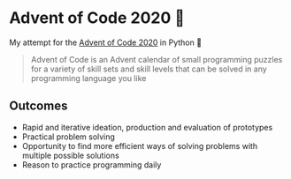 # Advent of Code 2020 🎄

My attempt for the [Advent of Code 2020](https://adventofcode.com) in Python 🐍

> Advent of Code is an Advent calendar of small programming puzzles for a variety of skill sets and skill levels that can be solved in any programming language you like

## Outcomes

- Rapid and iterative ideation, production and evaluation of prototypes
- Practical problem solving 
- Opportunity to find more efficient ways of solving problems with multiple possible solutions
- Reason to practice programming daily
